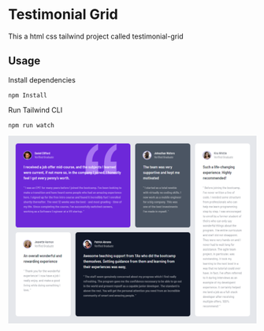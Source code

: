 # Testimonial Grid

This a html css tailwind project called testimonial-grid

## Usage

Install dependencies

```
npm Install
```

Run Tailwind CLI

```
npm run watch
```

![Alt text](images/testimonial-grid.png)
